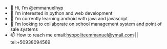 - 👋 Hi, I’m @emmanuelhyp
- 👀 I’m interested in python and web development
- 🌱 I’m currently learning android with java and javascript
- 💞️ I’m looking to collaborate on school management system and point of sale systems
- 📫 How to reach me email:hyppoliteemmanuel@ymail.com || tel:+50938094569 

<!---
emmanuelhyp/emmanuelhyp is a ✨ special ✨ repository because its `README.md` (this file) appears on your GitHub profile.
You can click the Preview link to take a look at your changes.
--->
